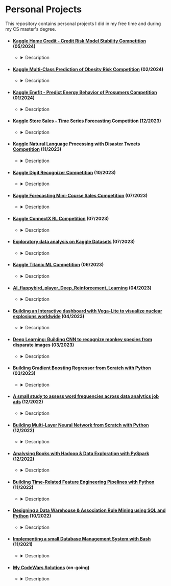 # Personal Projects

<p>This repository contains personal projects I did in my free time and during my CS master's degree.</p>

* #### [Kaggle Home Credit - Credit Risk Model Stability Competition](https://github.com/pelinkeskin/Personal_projects/tree/main/Kaggle_Home_Credit_Risk_Model_Stability) (05/2024)
  *   <details> <summary>Description</summary> The goal of this competition was to predict which clients are more likely to default on their loans where evaluation favored solutions that are stable over time </details>

* #### [Kaggle  Multi-Class Prediction of Obesity Risk Competition](https://github.com/pelinkeskin/Personal_projects/tree/main/Kaggle_MultiClass_Obesity_Risk_Pred_Multi-input_Tabular_Transformer) (02/2024)
  *   <details> <summary>Description</summary> The goal of this competition was to use various factors to predict obesity risk in individuals, which is related to cardiovascular disease </details>

* #### [Kaggle Enefit - Predict Energy Behavior of Prosumers Competition](https://github.com/pelinkeskin/Personal_projects/tree/main/Kaggle_Enefit_Multi-Step_Forecast_DNN_MultivariateTimeSeries) (01/2024)
  *   <details> <summary>Description</summary> This competition involved creating an energy prediction model of prosumers to reduce energy imbalance costs. </details>

* #### [Kaggle Store Sales - Time Series Forecasting Competition](https://github.com/pelinkeskin/Personal_projects/tree/main/Kaggle_StoreSales_TimeSeries_TensorFlow_LSTM-CNN) (12/2023)
  *   <details> <summary>Description</summary> The challenge revolved around forecasting store sales on data from Corporación Favorita, a large Ecuadorian-based grocery retailer. </details>

* #### [Kaggle Natural Language Processing with Disaster Tweets Competition](https://github.com/pelinkeskin/Personal_projects/tree/main/Kaggle_NLP_Disaster_Tweets) (11/2023)
  *   <details> <summary>Description</summary> The challenge revolved around constructing a machine learning model adept at distinguishing genuine disaster-related tweets from others. </details>

* #### [Kaggle Digit Recognizer Competition](https://github.com/pelinkeskin/Personal_projects/tree/main/Kaggle_Digit_Recognizer) (10/2023)
  *   <details><summary>Description</summary>The challenge entailed the accurate identification of digits from a dataset comprising tens of thousands of handwritten images. </details>

* #### [Kaggle Forecasting Mini-Course Sales Competition](https://github.com/pelinkeskin/Personal_projects/tree/main/Kaggle_Forecasting_Mini-Course_Sales) (07/2023)
  *   <details><summary>Description</summary>This competition involved forecasting sales with synthetically generated time series datasets. </details>

* #### [Kaggle ConnectX RL Competition](https://github.com/pelinkeskin/Personal_projects/tree/main/Kaggle_ConnectX_ML_Competition) (07/2023)
  *   <details><summary>Description</summary>The ConnectX competition involves training an AI agent to play Connect4, and contestants are required to submit their agent in a Python file for evaluation on the leaderboard.</details>

* #### [Exploratory data analysis on Kaggle Datasets](https://github.com/pelinkeskin/Personal_projects/tree/main/EDAonKaggleDatasets) (07/2023)
  *   <details><summary>Description</summary>This folder contains notebooks I created for exploratory data analysis and visualization of interesting datasets obtained from Kaggle. </details>

* #### [Kaggle Titanic ML Competition](https://github.com/pelinkeskin/Personal_projects/tree/main/Kaggle_Titanic_ML_Competition) (06/2023)
  *   <details><summary>Description</summary>Titanic competition is about developing a machine learning model that makes binary classifications from tabular data of Titanic's passengers. </details> 

* #### [AI_flappybird_player_Deep_Reinforcement_Learning](https://github.com/pelinkeskin/Personal_projects/tree/main/AI_flappybird_player_Deep_Reinforcement_Learning) (04/2023)
  *   <details>  <summary>Description</summary>The project involved training an AI agent who plays the Flappy Bird game using deep reinforcement learning. </details>

* #### [Building an Interactive dashboard with Vega-Lite to visualize nuclear explosions worldwide](https://github.com/pelinkeskin/Personal_projects/tree/main/Interactive_dashboard_Vega-Lite) (04/2023)
  *   <details><summary>Description</summary>I created an interactive dashboard using Vega-Lite to visualize nuclear explosions worldwide.</details>

* #### [Deep Learning: Building CNN to recognize monkey species from disparate images](https://github.com/pelinkeskin/Personal_projects/tree/main/image_classification_with_CNN) (03/2023)
  *   <details><summary>Description</summary>The project involved building a deep convolutional neural network model to recognize monkey species from disparate images.</details>

* #### [Building Gradient Boosting Regressor from Scratch with Python](https://github.com/pelinkeskin/Personal_projects/tree/main/self-built_GradientBoosting_Regressor) (03/2023)
  *   <details>  <summary>Description</summary>The project involved creating a gradient-boosting regressor for continuous prediction problems by inheriting from appropriate scikit-learn base classes. </details>

* #### [A small study to assess word frequencies across data analytics job ads](https://github.com/pelinkeskin/Personal_projects/tree/main/JobAdsWordFreqEval) (12/2022)
  *   <details><summary>Description</summary>Data mining and text analysis for gaining insight into the common traits employers currently look for in data analytics roles. </details>

* #### [Building Multi-Layer Neural Network from Scratch with Python](https://github.com/pelinkeskin/Personal_projects/tree/main/Multi-Layer_Neural_Network_from_Scratch) (12/2022)
  *   <details>  <summary>Description</summary>I implemented a Multi-Layer Neural Network from Scratch with Python without using any ML library. </details>

* #### [Analysing Books with Hadoop & Data Exploration with PySpark](https://github.com/pelinkeskin/Personal_projects/tree/main/Big_Data_Exploration_Hadoop_PySpark) (12/2022)
  *   <details><summary>Description</summary>This is a combination of two projects for using big data management tools, Hadoop and Spark.</details>

* #### [Building Time-Related Feature Engineering Pipelines with Python](https://github.com/pelinkeskin/Personal_projects/tree/main/Time-Related_Feature_Engineering) (11/2022)
  *   <details>  <summary>Description</summary>I built Time-Related Feature Engineering Pipelines and developed a machine learning model with Python to predict traffic volumes.</details>

* #### [Designing a Data Warehouse & Association Rule Mining using SQL and Python](https://github.com/pelinkeskin/Personal_projects/tree/main/DatawareHousing_AssociationRule_Mining) (10/2022)
  *   <details><summary>Description</summary>This folder contains studies for practicing Data Warehousing and association rule mining.</details>

* #### [Implementing a small Database Management System with Bash](https://github.com/pelinkeskin/Personal_projects/tree/main/DBMS_BASH) (11/2021)
  *   <details><summary>Description</summary>I implemented a small database management system in Bash.</details>

* #### [My CodeWars Solutions](https://github.com/pelinkeskin/Personal_projects/tree/main/codewars_solns) (on-going)
  *   <details><summary>Description</summary>This folder contains my solutions for coding challenges.</details>
